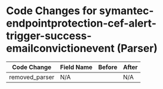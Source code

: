 # Code Changes for symantec-endpointprotection-cef-alert-trigger-success-emailconvictionevent (Parser)

| Code Change | Field Name | Before | After |
|-------------|------------|--------|-------|
| removed_parser | N/A |  | N/A |